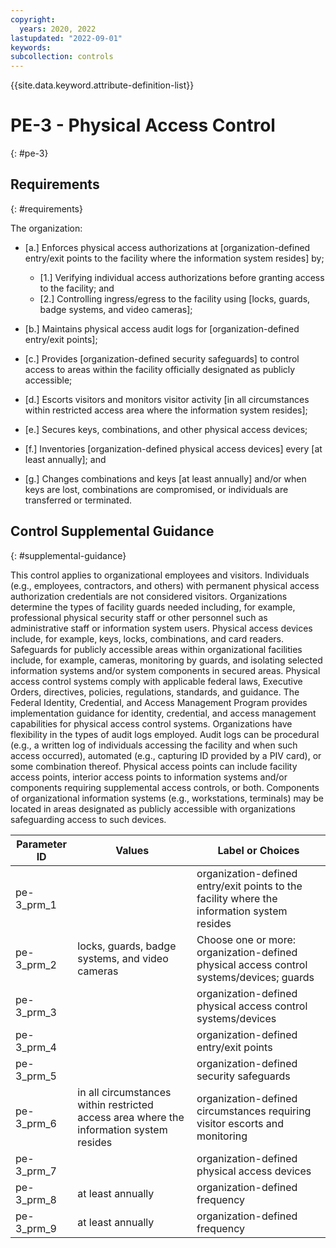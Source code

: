 ```yaml
---
copyright:
  years: 2020, 2022
lastupdated: "2022-09-01"
keywords: 
subcollection: controls
---
```



{{site.data.keyword.attribute-definition-list}}


# PE-3 - Physical Access Control
{: #pe-3}

## Requirements
{: #requirements}

The organization:

- \[a.\] Enforces physical access authorizations at [organization-defined entry/exit points to the facility where the information system resides] by;

  - \[1.\] Verifying individual access authorizations before granting access to the facility; and
  - \[2.\] Controlling ingress/egress to the facility using [locks, guards, badge systems, and video cameras];

- \[b.\] Maintains physical access audit logs for [organization-defined entry/exit points];

- \[c.\] Provides [organization-defined security safeguards] to control access to areas within the facility officially designated as publicly accessible;

- \[d.\] Escorts visitors and monitors visitor activity [in all circumstances within restricted access area where the information system resides];

- \[e.\] Secures keys, combinations, and other physical access devices;

- \[f.\] Inventories [organization-defined physical access devices] every [at least annually]; and

- \[g.\] Changes combinations and keys [at least annually] and/or when keys are lost, combinations are compromised, or individuals are transferred or terminated.

## Control Supplemental Guidance
{: #supplemental-guidance}

This control applies to organizational employees and visitors. Individuals (e.g., employees, contractors, and others) with permanent physical access authorization credentials are not considered visitors. Organizations determine the types of facility guards needed including, for example, professional physical security staff or other personnel such as administrative staff or information system users. Physical access devices include, for example, keys, locks, combinations, and card readers. Safeguards for publicly accessible areas within organizational facilities include, for example, cameras, monitoring by guards, and isolating selected information systems and/or system components in secured areas. Physical access control systems comply with applicable federal laws, Executive Orders, directives, policies, regulations, standards, and guidance. The Federal Identity, Credential, and Access Management Program provides implementation guidance for identity, credential, and access management capabilities for physical access control systems. Organizations have flexibility in the types of audit logs employed. Audit logs can be procedural (e.g., a written log of individuals accessing the facility and when such access occurred), automated (e.g., capturing ID provided by a PIV card), or some combination thereof. Physical access points can include facility access points, interior access points to information systems and/or components requiring supplemental access controls, or both. Components of organizational information systems (e.g., workstations, terminals) may be located in areas designated as publicly accessible with organizations safeguarding access to such devices.

| Parameter ID | Values | Label or Choices |
|---|---|---|
| pe-3_prm_1 |  | organization-defined entry/exit points to the facility where the information system resides |
| pe-3_prm_2 | locks, guards, badge systems, and video cameras | Choose one or more: organization-defined physical access control systems/devices; guards |
| pe-3_prm_3 |  | organization-defined physical access control systems/devices |
| pe-3_prm_4 |  | organization-defined entry/exit points |
| pe-3_prm_5 |  | organization-defined security safeguards |
| pe-3_prm_6 | in all circumstances within restricted access area where the information system resides | organization-defined circumstances requiring visitor escorts and monitoring |
| pe-3_prm_7 |  | organization-defined physical access devices |
| pe-3_prm_8 | at least annually | organization-defined frequency |
| pe-3_prm_9 | at least annually | organization-defined frequency |